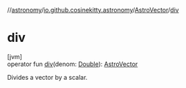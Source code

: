//[astronomy](../../../index.md)/[io.github.cosinekitty.astronomy](../index.md)/[AstroVector](index.md)/[div](div.md)

# div

[jvm]\
operator fun [div](div.md)(denom: [Double](https://kotlinlang.org/api/latest/jvm/stdlib/kotlin/-double/index.html)): [AstroVector](index.md)

Divides a vector by a scalar.
